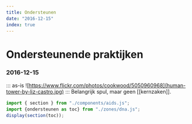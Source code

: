 ```yaml
---
title: Ondersteunen
date: "2016-12-15"
index: true
---
```

# Ondersteunende praktijken
### 2016-12-15

::: as-is
![https://www.flickr.com/photos/cookwood/5050960968](human-tower-by-liz-castro.jpg)
:::
Belangrijk spul, maar geen [[kernzaken]].

~~~js
import { section } from "./components/aids.js";
import {ondersteunen as toc} from "./zones/dna.js";
display(section(toc));
~~~
